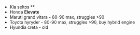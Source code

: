 
- Kia seltos **
- Honda **Elevate**
- Maruti grand vitara - 80-90 max, struggles >90
- Toyota hyryder - 80-90 max, struggles >90, buy hybrid engine
- Hyundia creta - old
